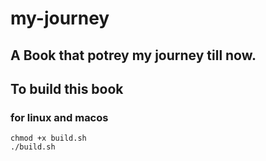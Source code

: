 # my-journey

## A Book that potrey my journey till now.

## To build this book

### for linux and macos

```
chmod +x build.sh
./build.sh
```
